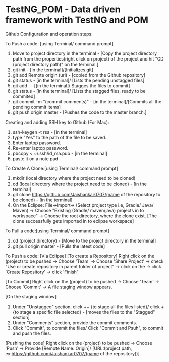 # TestNG_POM - Data driven framework with TestNG and POM
Github Configuration and operation steps:

To Push a code: [using Terminal/ command prompt]
1) Move to project directory in the terminal - [Copy the project directory path from the properties(right click on project) of the project and hit "CD (project directory path)" on the terminal.]
2) git init - [in the terminal]/[Initializes git]
3) git add Remote origin (url) - [copied from the Github repository]
4) git status - [in the terminal]/ [Lists the pending unstagged files]
5) git add . - [[in the terminal]/ Stagges the files to commit]
6) git status - [in the terminal]/ [Lists the stagged files, ready to be commited]
7) git commit -m "(commit comments)" - [in the terminal]/[Commits all the pending commit items]
8) git push origin master - [Pushes the code to the master branch.]
  
Creating and adding SSH key to Github (For Mac):
1) ssh-keygen -t rsa - [in the terminal]
2) type "Yes" to the path of the file to be saved.
3) Enter laptop password.
4) Re-enter laptop password.
5) pbcopy < ~/.ssh/id_rsa.pub - [in the terminal]
6) paste it on a note pad

To Create A Clone:[using Terminal/ command prompt]
1) mkdir (local directory where the project need to be cloned)
2) cd (local directory where the project need to be cloned) - [in the terminal]
3) git clone https://github.com/Jaishankar0707/(name of the repository to be cloned) - [in the terminal]
4) On the Eclipse:
    File->Import-> (Select project type i.e, Gradle/ Java/ Maven) -> Choose "Existing (Gradle/ maven/java) projects in to     workspace" -> Choose the root directory, where the clone exist. [The clone successfully gets imported in to eclipse workspace]
  
To Pull a code:[using Terminal/ command prompt]
1) cd (project directory)  -  [Move to the project directory in the terminal]
2) git pull origin master  -  [Pulls the latest code]
  
To Push a code: [Via Eclipse]
[To create a Repository]
Right click on the (project) to be pushed -> Choose 'Team' -> Choose 'Share Project' -> check "Use or create repository in parent folder of project" -> click on the <project> -> click 'Create Repository' -> click 'Finish'

[To Commit]
Right click on the (project) to be pushed -> Choose 'Team' -> Choose 'Commit' -> A file staging window appears.
  
[On the staging window]
1) Under "Unstagged" section, click ++ {to stage all the files listed}/ click + {to stage a specific file selected} - [moves the files to the "Stagged" section]
2) Under "Comments" section, provide the commit comments.
3) Click "Commit", to commit the files/ Click "Commit and Psuh", to commit and push the files.

[Pushing the code]
Right click on the (project) to be pushed -> Choose 'Push' -> Provide [Remote Name: Origin]/ [URL:(project path, ex:https://github.com/Jaishankar0707/(name of the repository))].
 

